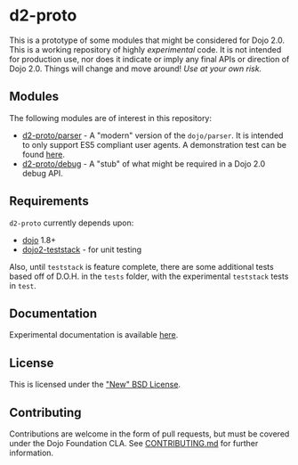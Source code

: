 # d2-proto

This is a prototype of some modules that might be considered for Dojo 2.0.  This is a working repository of highly
*experimental* code.  It is not intended for production use, nor does it indicate or imply any final APIs or direction
of Dojo 2.0.  Things will change and move around!  *Use at your own risk.*

## Modules

The following modules are of interest in this repository:

* [d2-proto/parser](d2-proto/blob/master/parser.js) - A "modern" version of the ``dojo/parser``.  It is intended to only
  support ES5 compliant user agents.  A demonstration test can be found [here](d2-proto/blob/master/test/parser.html).
* [d2-proto/debug](d2-proto/blob/master/debug.js) - A "stub" of what might be required in a Dojo 2.0 debug API.

## Requirements

``d2-proto`` currently depends upon:

* [dojo](/dojo/dojo) 1.8+
* [dojo2-teststack](/csnover/dojo2-teststack) - for unit testing

Also, until `teststack` is feature complete, there are some additional tests based off of D.O.H. in the `tests` folder,
with the experimental `teststack` tests in `test`.

## Documentation

Experimental documentation is available [here](d2-proto/blob/master/docs/index.md).

## License

This is licensed under the ["New" BSD License](d2-proto/blob/master/LICENSE).

## Contributing

Contributions are welcome in the form of pull requests, but must be covered under the Dojo Foundation CLA.  See
[CONTRIBUTING.md](d2-proto/blob/master/CONTRIBUTING.md) for further information.
